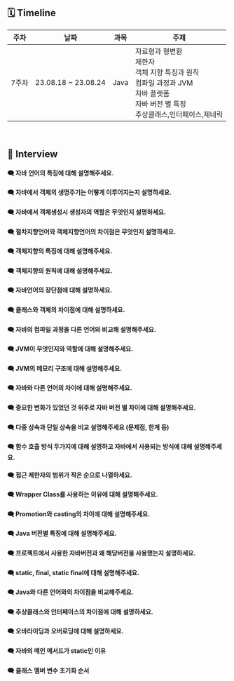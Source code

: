 ## 🗓 Timeline
| 주차 | 날짜 | 과목 | 주제 |
|--|--|--|--|
| 7주차 | 23.08.18 ~ 23.08.24 | Java | 자료형과 형변환<br>제한자<br>객체 지향 특징과 원칙<br>컴파일 과정과 JVM<br>자바 플랫폼<br>자바 버전 별 특징<br>추상클래스,인터페이스,제네릭|

<br>
    
## 📝 Interview

#### 🗨 자바 언어의 특징에 대해 설명해주세요.

#### 🗨 자바에서 객체의 생명주기는 어떻게 이루어지는지 설명하세요.

#### 🗨 자바에서 객체생성시 생성자의 역할은 무엇인지 설명하세요.

#### 🗨 절차지향언어와 객체지향언어의 차이점은 무엇인지 설명하세요.

#### 🗨 객체지향의 특징에 대해 설명해주세요.

#### 🗨 객체지향의 원칙에 대해 설명해주세요.
  
#### 🗨 자바언어의 장단점에 대해 설명하세요.

#### 🗨 클래스와 객체의 차이점에 대해 설명하세요.

#### 🗨 자바의 컴파일 과정을 다른 언어와 비교해 설명해주세요.

#### 🗨 JVM이 무엇인지와 역할에 대해 설명해주세요.

#### 🗨 JVM의 메모리 구조에 대해 설명해주세요.

#### 🗨 자바와 다른 언어의 차이에 대해 설명해주세요.

#### 🗨 중요한 변화가 있었던 것 위주로 자바 버전 별 차이에 대해 설명해주세요.

#### 🗨 다중 상속과 단일 상속을 비교 설명해주세요 (문제점, 한계 등)

#### 🗨 함수 호출 방식 두가지에 대해 설명하고 자바에서 사용되는 방식에 대해 설명해주세요.

#### 🗨 접근 제한자의 범위가 작은 순으로 나열하세요.

#### 🗨 Wrapper Class를 사용하는 이유에 대해 설명해주세요.

#### 🗨 Promotion와 casting의 차이에 대해 설명해주세요.

#### 🗨 Java 버전별 특징에 대해 설명해주세요.

#### 🗨 프로젝트에서 사용한 자바버전과 왜 해당버전을 사용했는지 설명하세요.

#### 🗨 static, final, static final에 대해 설명해주세요.

#### 🗨 Java와 다른 언어와의 차이점을 비교해주세요.

#### 🗨 추상클래스와 인터페이스의 차이점에 대해 설명하세요.

#### 🗨 오바라이딩과 오버로딩에 대해 설명하세요.

#### 🗨 자바의 메인 메서드가 static인 이유

#### 🗨 클래스 멤버 변수 초기화 순서


